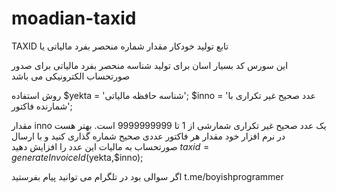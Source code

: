 # moadian-taxid
TAXID تابع تولید خودکار مقدار شماره منحصر بفرد مالیاتی یا 


این سورس کد بسیار اسان برای تولید شناسه منحصر بفرد مالیاتی برای صدور صورتحساب الکترونیکی می باشد

روش استفاده
$yekta = 'شناسه حافظه مالیاتی';
$inno = 'عدد صحیح غیر تکراری با شمارنده فاکتور';

 مقدار inno یک عدد صحیح غیر تکراری شمارشی از 1 تا 9999999999 است. بهتر هست در نرم افزار خود مقدار هر فاکتور عددی صحیح شماره گذاری کنید و با ارسال صورتحساب به مالیات این عدد را افزایش دهید
$taxid = generateInvoiceId($yekta,$inno);

اگر سوالی بود در تلگرام می توانید پیام بفرستید
t.me/boyishprogrammer

